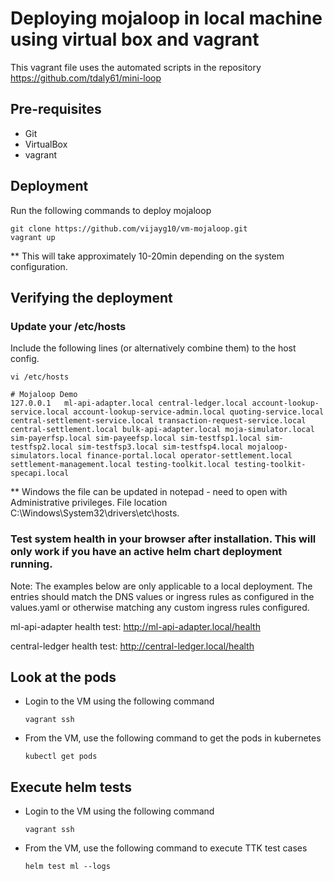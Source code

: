 # Deploying mojaloop in local machine using virtual box and vagrant

This vagrant file uses the automated scripts in the repository https://github.com/tdaly61/mini-loop

## Pre-requisites

- Git
- VirtualBox
- vagrant

## Deployment

Run the following commands to deploy mojaloop

```
git clone https://github.com/vijayg10/vm-mojaloop.git
vagrant up
```
** This will take approximately 10-20min depending on the system configuration.

## Verifying the deployment

### Update your /etc/hosts

Include the following lines (or alternatively combine them) to the host config.
```
vi /etc/hosts
```
```
# Mojaloop Demo
127.0.0.1   ml-api-adapter.local central-ledger.local account-lookup-service.local account-lookup-service-admin.local quoting-service.local central-settlement-service.local transaction-request-service.local central-settlement.local bulk-api-adapter.local moja-simulator.local sim-payerfsp.local sim-payeefsp.local sim-testfsp1.local sim-testfsp2.local sim-testfsp3.local sim-testfsp4.local mojaloop-simulators.local finance-portal.local operator-settlement.local settlement-management.local testing-toolkit.local testing-toolkit-specapi.local
```

** Windows the file can be updated in notepad - need to open with Administrative privileges. File location C:\Windows\System32\drivers\etc\hosts.


### Test system health in your browser after installation. This will only work if you have an active helm chart deployment running.

Note: The examples below are only applicable to a local deployment. The entries should match the DNS values or ingress rules as configured in the values.yaml or otherwise matching any custom ingress rules configured.

ml-api-adapter health test: http://ml-api-adapter.local/health

central-ledger health test: http://central-ledger.local/health

## Look at the pods

- Login to the VM using the following command
  ```
  vagrant ssh
  ```

- From the VM, use the following command to get the pods in kubernetes
  ```
  kubectl get pods
  ```

## Execute helm tests

- Login to the VM using the following command
  ```
  vagrant ssh
  ```

- From the VM, use the following command to execute TTK test cases
  ```
  helm test ml --logs
  ```